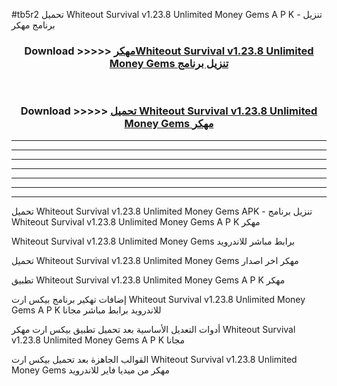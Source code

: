 #tb5r2 تحميل Whiteout Survival v1.23.8 Unlimited Money Gems  A P K - تنزيل برنامج مهكر



<div align="center">
<h3>Download >>>>> <a href="https://runaway1.web.app/?sq=Whiteout Survival v1.23.8 Unlimited Money Gems ">مهكرWhiteout Survival v1.23.8 Unlimited Money Gems  تنزيل برنامج</a></h3><br>

<h3>Download >>>>> <a href="https://runaway1.web.app/?sq=Whiteout Survival v1.23.8 Unlimited Money Gems ">تحميل Whiteout Survival v1.23.8 Unlimited Money Gems  مهكر</a></h3>
</div>


----------------------------------------------------------

----------------------------------------------------------

----------------------------------------------------------

----------------------------------------------------------

----------------------------------------------------------

----------------------------------------------------------

----------------------------------------------------------

تحميل Whiteout Survival v1.23.8 Unlimited Money Gems  APK - تنزيل برنامج Whiteout Survival v1.23.8 Unlimited Money Gems  A P K مهكر

Whiteout Survival v1.23.8 Unlimited Money Gems  برابط مباشر للاندرويد

تحميل Whiteout Survival v1.23.8 Unlimited Money Gems  مهكر اخر اصدار

تطبيق Whiteout Survival v1.23.8 Unlimited Money Gems  A P K مهكر

إضافات تهكير برنامج بيكس ارت Whiteout Survival v1.23.8 Unlimited Money Gems  A P K للاندرويد برابط مباشر مجانا

أدوات التعديل الأساسية بعد تحميل تطبيق بيكس ارت مهكر Whiteout Survival v1.23.8 Unlimited Money Gems  A P K مجانا

القوالب الجاهزة بعد تحميل بيكس ارت Whiteout Survival v1.23.8 Unlimited Money Gems  مهكر من ميديا فاير للاندرويد


